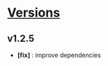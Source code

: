 # [Versions](https://github.com/Tracktor/react-google-tag-manager/releases)

## v1.2.5
- **[fix]** : improve dependencies
